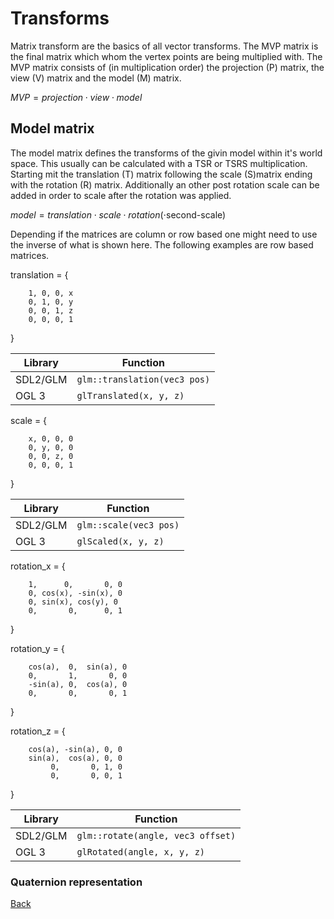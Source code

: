 # Transforms

Matrix transform are the basics of all vector transforms. The MVP matrix is the final matrix which whom the vertex points are being multiplied with. The MVP matrix consists of (in multiplication order) the projection (P) matrix, the view (V) matrix and the model (M) matrix.

$MVP = projection \cdot view \cdot model$

## Model matrix

The model matrix defines the transforms of the givin model within it's world space. This usually can be calculated with a TSR or TSRS multiplication. Starting mit the translation (T) matrix following the scale (S)matrix ending with the rotation (R) matrix. Additionally an other post rotation scale can be added in order to scale after the rotation was applied.

$model = translation \cdot scale \cdot rotation (\cdot \text{second-scale})$

Depending if the matrices are column or row based one might need to use the inverse of what is shown here. The following examples are row based matrices.

translation = {

```text
    1, 0, 0, x
    0, 1, 0, y
    0, 0, 1, z
    0, 0, 0, 1
```

}

| Library  | Function                     |
| -------- | ---------------------------- |
| SDL2/GLM | `glm::translation(vec3 pos)` |
| OGL 3    | `glTranslated(x, y, z)`      |

scale = {

```text
    x, 0, 0, 0
    0, y, 0, 0
    0, 0, z, 0
    0, 0, 0, 1
```

}

| Library  | Function               |
| -------- | ---------------------- |
| SDL2/GLM | `glm::scale(vec3 pos)` |
| OGL 3    | `glScaled(x, y, z)`    |

rotation_x = {

```text
    1,      0,       0, 0
    0, cos(x), -sin(x), 0
    0, sin(x), cos(y), 0
    0,       0,      0, 1
```

}

rotation_y = {

```text
    cos(a),  0,  sin(a), 0
    0,       1,       0, 0
    -sin(a), 0,  cos(a), 0
    0,       0,       0, 1
```

}

rotation_z = {

```text
    cos(a), -sin(a), 0, 0
    sin(a),  cos(a), 0, 0
         0,       0, 1, 0
         0,       0, 0, 1
```

}

| Library  | Function                          |
| -------- | --------------------------------- |
| SDL2/GLM | `glm::rotate(angle, vec3 offset)` |
| OGL 3    | `glRotated(angle, x, y, z)`       |

### Quaternion representation



[Back](./)
